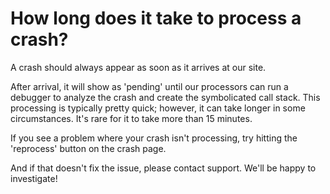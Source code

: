 # How long does it take to process a crash?

A crash should always appear as soon as it arrives at our site.&#x20;

After arrival, it will show as 'pending' until our processors can run a debugger to analyze the crash and create the symbolicated call stack. This processing is typically pretty quick; however, it can take longer in some circumstances. It's rare for it to take more than 15 minutes.

If you see a problem where your crash isn't processing, try hitting the 'reprocess' button on the crash page.&#x20;

And if that doesn't fix the issue, please contact support.  We'll be happy to investigate!
